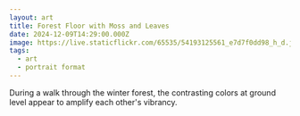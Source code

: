 ```yaml
---
layout: art
title: Forest Floor with Moss and Leaves
date: 2024-12-09T14:29:00.000Z
image: https://live.staticflickr.com/65535/54193125561_e7d7f0dd98_h_d.jpg
tags:
  - art
  - portrait format
---
```

During a walk through the winter forest, the contrasting colors at ground level appear to amplify each other's vibrancy.
